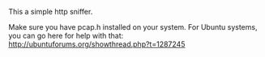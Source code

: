This a simple http sniffer.

Make sure you have pcap.h installed on your system. For Ubuntu systems, you can go here for help with that: http://ubuntuforums.org/showthread.php?t=1287245
